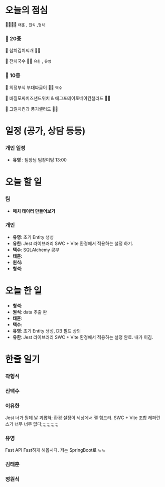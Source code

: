 # 오늘의 점심

👨‍👩‍👧‍👧   `태훈` , `원식` ,`형석`

### 🍲 20층

🥘 참치김치찌개 👋🏻 

🍜 잔치국수 👋🏻  `유한` , `유영`

### 🥗 10층

🍱 의정부식 부대짜글이 👋🏻 `택수`

🥪 바질모짜치즈샌드위치 & 에그포테이토베이컨샐러드 👋🏻 

🥗 그릴치킨과 풍기샐러드 👋🏻 

# 일정 (공가, 상담 등등)

### 개인 일정

- **유영** : 팀장님 팀장미팅 13:00

# 오늘 할 일

### 팀

- **매치 데이터 만들어보기**

### 개인

- **유영**: 초기 Entity 생성
- **유한**: Jest 라이브러리 SWC + Vite 환경에서 적용하는 설정 하기.
- **택수**: SQLAlchemy 공부
- **태훈:**
- **원식:**
- **형석**:

# 오늘 한 일

- **형석**:
- **원식**: data 추출 완
- **태훈**:
- **택수**:
- **유영**: 초기 Entity 생성, DB 필드 상의
- **유한**: Jest 라이브러리 SWC + Vite 환경에서 적용하는 설정 완료. 내가 이김.

# 한줄 일기

### 곽형석

### 신택수

### 이유한

Jest 너가 뭔데 날 괴롭혀; 환경 설정이 세상에서 젤 힘드러. SWC + Vite 조합 레퍼런스가 너무 너무 없다;;;;;;;;;;;;;

### 유영

Fast API Fast하게 해봅시다. 저는 SpringBoot로 ㅌㅌ

### 김태훈

### 정원식
